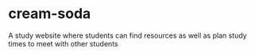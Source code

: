 # cream-soda
A study website where students can find resources as well as plan study times to meet with other students
